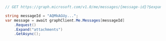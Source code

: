 <!-- markdownlint-disable MD041 -->

```csharp
// GET https://graph.microsoft.com/v1.0/me/messages/{message-id}?$expand=attachments

string messageId = "AQMkAGUy...";
var message = await graphClient.Me.Messages[messageId]
    .Request()
    .Expand("attachments")
    .GetAsync();
```
